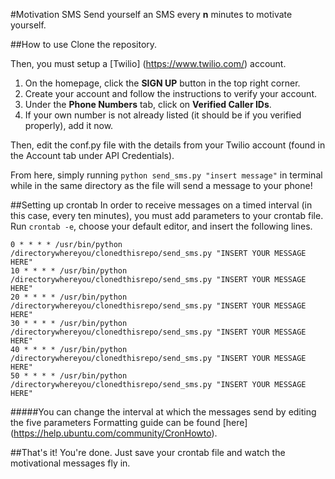 #Motivation SMS
Send yourself an SMS every **n** minutes to motivate yourself.

##How to use 
Clone the repository. 

Then, you must setup a [Twilio] (https://www.twilio.com/) account.

  1. On the homepage, click the **SIGN UP** button in the top right corner.
  2. Create your account and follow the instructions to verify your account.
  3. Under the **Phone Numbers** tab, click on **Verified Caller IDs**.
  4. If your own number is not already listed (it should be if you verified properly), add it now.

Then, edit the conf.py file with the details from your Twilio account (found in the Account tab under API Credentials).

From here, simply running `python send_sms.py "insert message"` in terminal while in the same directory as the file will send a message to your phone!

##Setting up crontab
In order to receive messages on a timed interval (in this case, every ten minutes), you must add parameters to your crontab file. 
Run `crontab -e`, choose your default editor, and insert the following lines.

``` 
0 * * * * /usr/bin/python /directorywhereyou/clonedthisrepo/send_sms.py "INSERT YOUR MESSAGE HERE"
10 * * * * /usr/bin/python /directorywhereyou/clonedthisrepo/send_sms.py "INSERT YOUR MESSAGE HERE"
20 * * * * /usr/bin/python /directorywhereyou/clonedthisrepo/send_sms.py "INSERT YOUR MESSAGE HERE"
30 * * * * /usr/bin/python /directorywhereyou/clonedthisrepo/send_sms.py "INSERT YOUR MESSAGE HERE"
40 * * * * /usr/bin/python /directorywhereyou/clonedthisrepo/send_sms.py "INSERT YOUR MESSAGE HERE"
50 * * * * /usr/bin/python /directorywhereyou/clonedthisrepo/send_sms.py "INSERT YOUR MESSAGE HERE"
```

#####You can change the interval at which the messages send by editing the five parameters
Formatting guide can be found [here] (https://help.ubuntu.com/community/CronHowto).

##That's it! You're done.
Just save your crontab file and watch the motivational messages fly in.
